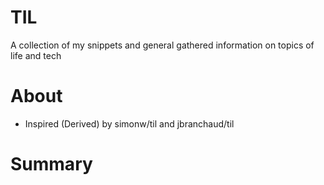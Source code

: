 # TIL

A collection of my snippets and general gathered information on topics of life and tech


# About
- Inspired (Derived) by simonw/til and jbranchaud/til


# Summary


